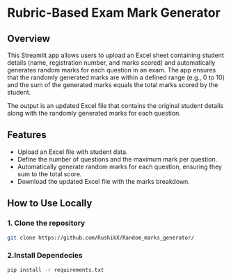 # Rubric-Based Exam Mark Generator

## Overview

This Streamlit app allows users to upload an Excel sheet containing student details (name, registration number, and marks scored) and automatically generates random marks for each question in an exam. The app ensures that the randomly generated marks are within a defined range (e.g., 0 to 10) and the sum of the generated marks equals the total marks scored by the student.

The output is an updated Excel file that contains the original student details along with the randomly generated marks for each question.

## Features

- Upload an Excel file with student data.
- Define the number of questions and the maximum mark per question.
- Automatically generate random marks for each question, ensuring they sum to the total score.
- Download the updated Excel file with the marks breakdown.

## How to Use Locally

### 1. Clone the repository

```bash
git clone https://github.com/RushikX/Random_marks_generator/
```
### 2.Install Dependecies
```bash
pip install -r requirements.txt
```
